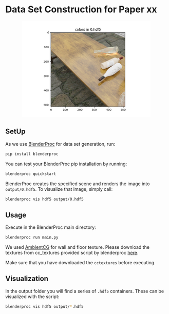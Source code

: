 # Data Set Construction for Paper xx

<p align="center">
<img src="readme_files/wine.png" alt="Front readme image" width=400>
</p>

## SetUp

As we use [BlenderProc](https://github.com/DLR-RM/BlenderProc) for data set generation, run:

```bash
pip install blenderproc
``` 

You can test your BlenderProc pip installation by running:

```bash
blenderproc quickstart
```


BlenderProc creates the specified scene and renders the image into `output/0.hdf5`.
To visualize that image, simply call:

```bash
blenderproc vis hdf5 output/0.hdf5
```

## Usage

Execute in the BlenderProc main directory:

```bash
blenderproc run main.py
``` 


We used [AmbientCG](https://ambientcg.com/) for wall and floor texture. Please download the textures from cc_textures provided script by blenderproc [here](https://github.com/DLR-RM/BlenderProc/blob/main/blenderproc/scripts/download_cc_textures.py).

Make sure that you have downloaded the `cctextures` before executing.

## Visualization

In the output folder you will find a series of `.hdf5` containers. These can be visualized with the script:

```bash
blenderproc vis hdf5 output/*.hdf5
``` 
